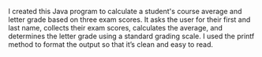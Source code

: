 I created this Java program to calculate a student's course average and letter grade based on three exam scores.
It asks the user for their first and last name, collects their exam scores, calculates the average, and determines the letter grade using a standard grading scale.
I used the printf method to format the output so that it’s clean and easy to read.

